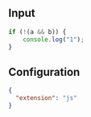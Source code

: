 
## Input
```javascript input
if (!(a && b)) {
    console.log("1");
}
```

## Configuration
```json configuration
{
  "extension": "js"
}
```
